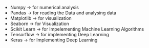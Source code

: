 - Numpy -> for numerical analysis
- Pandas -> for reading the Data and analysing data
- Matplotlib ->  for visualization 
- Seaborn -> for Visualization
- Scikit Learn -> for Impelementing Machine Learning Algorithms
- Tensorflow -> for implementing Deep Learning 
- Keras ->  for Implementing Deep Learning